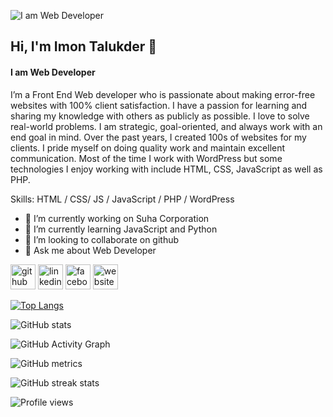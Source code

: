 ![I am Web Developer](https://scontent.fdac27-1.fna.fbcdn.net/v/t39.30808-6/282559991_137511882197070_7478184056899296740_n.png?_nc_cat=111&ccb=1-7&_nc_sid=e3f864&_nc_ohc=NNxPPwxKQEMAX-3wLPG&_nc_ht=scontent.fdac27-1.fna&oh=00_AT_qv0sjggkSN62UTNBEfhQy1QDufrKSGKnqdoSmWl8i0w&oe=628C026A)

## Hi, I'm Imon Talukder 👋
#### I am Web Developer

I’m a Front End Web developer who is passionate about making error-free websites with 100% client satisfaction. I have a passion for learning and sharing my knowledge with others as publicly as possible. I love to solve real-world problems. I am strategic, goal-oriented, and always work with an end goal in mind. Over the past years, I created 100s of websites for my clients. I pride myself on doing quality work and maintain excellent communication. Most of the time I work with WordPress but some technologies I enjoy working with include HTML, CSS, JavaScript as well as PHP.

Skills: HTML / CSS/ JS / JavaScript / PHP / WordPress 

- 🔭 I’m currently working on Suha Corporation 
- 🌱 I’m currently learning JavaScript and Python 
- 👯 I’m looking to collaborate on github 
- 💬 Ask me about Web Developer 


[<img src='https://cdn.jsdelivr.net/npm/simple-icons@3.0.1/icons/github.svg' alt='github' height='40'>](https://github.com/imontalukder)  [<img src='https://cdn.jsdelivr.net/npm/simple-icons@3.0.1/icons/linkedin.svg' alt='linkedin' height='40'>](https://www.linkedin.com/in/https://www.linkedin.com/public-profile/settings?trk=d_flagship3_profile_self_view_public_profile&lipi=urn%3Ali%3Apage%3Ad_flagship3_profile_self_edit_contact_info%3BEPpINZvJRRCoLSTseq858w%3D%3D/)  [<img src='https://cdn.jsdelivr.net/npm/simple-icons@3.0.1/icons/facebook.svg' alt='facebook' height='40'>](https://www.facebook.com/imon2543)  [<img src='https://cdn.jsdelivr.net/npm/simple-icons@3.0.1/icons/icloud.svg' alt='website' height='40'>](imontalukder.com)  

[![Top Langs](https://github-readme-stats.vercel.app/api/top-langs/?username=imontalukder)](https://github.com/anuraghazra/github-readme-stats)

![GitHub stats](https://github-readme-stats.vercel.app/api?username=imontalukder&show_icons=true)  

![GitHub Activity Graph](https://activity-graph.herokuapp.com/graph?username=imontalukder)  

![GitHub metrics](https://metrics.lecoq.io/imontalukder)  

![GitHub streak stats](https://github-readme-streak-stats.herokuapp.com/?user=imontalukder)  

![Profile views](https://gpvc.arturio.dev/imontalukder)  
